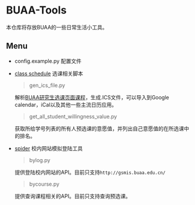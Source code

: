# BUAA-Tools

本仓库将存放BUAA的一些日常生活小工具。

## Menu

- config.example.py 配置文件

- [class schedule](http://gitlab.act.buaa.edu.cn/yebw/buaa-tools/tree/master/class_schedule) 选课相关脚本

  > gen_ics_file.py

  解析[BUAA研究生选课页面课程](http://gsmis.buaa.edu.cn/)，生成.ICS文件，可以导入到Google calendar，iCal以及其他一些主流日历应用。

  > get_all_student_willingness_value.py

  获取所给学号列表的所有人预选课的意愿值，并列出自己意愿值的在所选课中的排名。

- [spider](http://gitlab.act.buaa.edu.cn/yebw/buaa-tools/tree/master/spider) 校内网站模拟登陆工具

  > bylog.py
  
  提供登陆校内网站的API。目前只支持`http://gsmis.buaa.edu.cn/`
  
  > bycourse.py
  
  提供查询课程相关的API。目前只支持查询预选课。